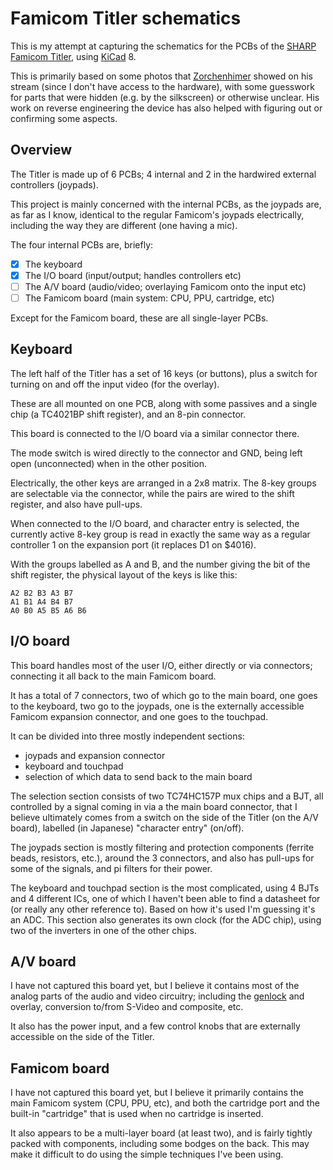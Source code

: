 # Famicom Titler schematics

This is my attempt at capturing the schematics for the PCBs of the
[SHARP Famicom Titler][], using [KiCad][] 8.

This is primarily based on some photos that [Zorchenhimer][] showed on
his stream (since I don't have access to the hardware), with some
guesswork for parts that were hidden (e.g. by the silkscreen) or
otherwise unclear. His work on reverse engineering the device has also
helped with figuring out or confirming some aspects.

[SHARP Famicom Titler]: https://en.wikipedia.org/wiki/Famicom_Titler
[KiCad]: https://www.kicad.org/
[Zorchenhimer]: https://www.twitch.tv/zorchenhimer

## Overview

The Titler is made up of 6 PCBs; 4 internal and 2 in the hardwired
external controllers (joypads).

This project is mainly concerned with the internal PCBs, as the joypads
are, as far as I know, identical to the regular Famicom's joypads
electrically, including the way they are different (one having a mic).

The four internal PCBs are, briefly:

- [x] The keyboard
- [x] The I/O board (input/output; handles controllers etc)
- [ ] The A/V board (audio/video; overlaying Famicom onto the input etc)
- [ ] The Famicom board (main system: CPU, PPU, cartridge, etc)

Except for the Famicom board, these are all single-layer PCBs.

## Keyboard

The left half of the Titler has a set of 16 keys (or buttons), plus a
switch for turning on and off the input video (for the overlay).

These are all mounted on one PCB, along with some passives and a single
chip (a TC4021BP shift register), and an 8-pin connector.

This board is connected to the I/O board via a similar connector there.

The mode switch is wired directly to the connector and GND, being left
open (unconnected) when in the other position.

Electrically, the other keys are arranged in a 2x8 matrix. The 8-key
groups are selectable via the connector, while the pairs are wired to
the shift register, and also have pull-ups.

When connected to the I/O board, and character entry is selected, the
currently active 8-key group is read in exactly the same way as a
regular controller 1 on the expansion port (it replaces D1 on $4016).

With the groups labelled as A and B, and the number giving the bit of
the shift register, the physical layout of the keys is like this:

```
A2 B2 B3 A3 B7
A1 B1 A4 B4 B7
A0 B0 A5 B5 A6 B6
```

## I/O board

This board handles most of the user I/O, either directly or via
connectors; connecting it all back to the main Famicom board.

It has a total of 7 connectors, two of which go to the main board, one
goes to the keyboard, two go to the joypads, one is the externally
accessible Famicom expansion connector, and one goes to the touchpad.

It can be divided into three mostly independent sections:
- joypads and expansion connector
- keyboard and touchpad
- selection of which data to send back to the main board

The selection section consists of two TC74HC157P mux chips and a BJT,
all controlled by a signal coming in via a the main board connector,
that I believe ultimately comes from a switch on the side of the Titler
(on the A/V board), labelled (in Japanese) "character entry" (on/off).

The joypads section is mostly filtering and protection components
(ferrite beads, resistors, etc.), around the 3 connectors, and also
has pull-ups for some of the signals, and pi filters for their power.

The keyboard and touchpad section is the most complicated, using 4 BJTs
and 4 different ICs, one of which I haven't been able to find a
datasheet for (or really any other reference to). Based on how it's used
I'm guessing it's an ADC. This section also generates its own clock (for
the ADC chip), using two of the inverters in one of the other chips.

## A/V board

I have not captured this board yet, but I believe it contains most of
the analog parts of the audio and video circuitry; including the
[genlock][] and overlay, conversion to/from S-Video and composite, etc.

It also has the power input, and a few control knobs that are externally
accessible on the side of the Titler.

[genlock]: https://en.wikipedia.org/wiki/Genlock "Generator locking"

## Famicom board

I have not captured this board yet, but I believe it primarily contains
the main Famicom system (CPU, PPU, etc), and both the cartridge port and
the built-in "cartridge" that is used when no cartridge is inserted.

It also appears to be a multi-layer board (at least two), and is fairly
tightly packed with components, including some bodges on the back. This
may make it difficult to do using the simple techniques I've been using.
